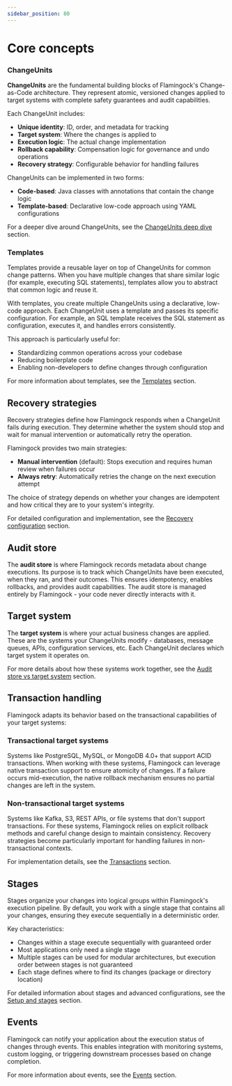 ```yaml
---
sidebar_position: 80
---
```


# Core concepts

### ChangeUnits
**ChangeUnits** are the fundamental building blocks of Flamingock's Change-as-Code architecture. They represent atomic, versioned changes applied to target systems with complete safety guarantees and audit capabilities.

Each ChangeUnit includes:
- **Unique identity**: ID, order, and metadata for tracking
- **Target system**: Where the changes is applied to
- **Execution logic**: The actual change implementation
- **Rollback capability**: Compensation logic for governance and undo operations
- **Recovery strategy**: Configurable behavior for handling failures

ChangeUnits can be implemented in two forms:
- **Code-based**: Java classes with annotations that contain the change logic
- **Template-based**: Declarative low-code approach using YAML configurations

For a deeper dive around ChangeUnits, see the [ChangeUnits deep dive](../flamingock-library-config/changeunits-deep-dive.md) section.


### Templates
Templates provide a reusable layer on top of ChangeUnits for common change patterns. When you have multiple changes that share similar logic (for example, executing SQL statements), templates allow you to abstract that common logic and reuse it.

With templates, you create multiple ChangeUnits using a declarative, low-code approach. Each ChangeUnit uses a template and passes its specific configuration. For example, an SQL template receives the SQL statement as configuration, executes it, and handles errors consistently.

This approach is particularly useful for:
- Standardizing common operations across your codebase
- Reducing boilerplate code
- Enabling non-developers to define changes through configuration

For more information about templates, see the [Templates](../templates/templates-introduction.md) section.


## Recovery strategies

Recovery strategies define how Flamingock responds when a ChangeUnit fails during execution. They determine whether the system should stop and wait for manual intervention or automatically retry the operation.

Flamingock provides two main strategies:
- **Manual intervention** (default): Stops execution and requires human review when failures occur
- **Always retry**: Automatically retries the change on the next execution attempt

The choice of strategy depends on whether your changes are idempotent and how critical they are to your system's integrity.

For detailed configuration and implementation, see the [Recovery configuration](../flamingock-library-config/recovery-configuration.md) section.


## Audit store
The **audit store** is where Flamingock records metadata about change executions. Its purpose is to track which ChangeUnits have been executed, when they ran, and their outcomes. This ensures idempotency, enables rollbacks, and provides audit capabilities. The audit store is managed entirely by Flamingock - your code never directly interacts with it.

## Target system  
The **target system** is where your actual business changes are applied. These are the systems your ChangeUnits modify - databases, message queues, APIs, configuration services, etc. Each ChangeUnit declares which target system it operates on.

For more details about how these systems work together, see the [Audit store vs target system](../overview/audit-store-vs-target-system.md) section.


## Transaction handling
Flamingock adapts its behavior based on the transactional capabilities of your target systems:

### Transactional target systems
Systems like PostgreSQL, MySQL, or MongoDB 4.0+ that support ACID transactions. When working with these systems, Flamingock can leverage native transaction support to ensure atomicity of changes. If a failure occurs mid-execution, the native rollback mechanism ensures no partial changes are left in the system.

### Non-transactional target systems
Systems like Kafka, S3, REST APIs, or file systems that don't support transactions. For these systems, Flamingock relies on explicit rollback methods and careful change design to maintain consistency. Recovery strategies become particularly important for handling failures in non-transactional contexts.

For implementation details, see the [Transactions](../flamingock-library-config/transactions.md) section.


## Stages
Stages organize your changes into logical groups within Flamingock's execution pipeline. By default, you work with a single stage that contains all your changes, ensuring they execute sequentially in a deterministic order.

Key characteristics:
- Changes within a stage execute sequentially with guaranteed order
- Most applications only need a single stage
- Multiple stages can be used for modular architectures, but execution order between stages is not guaranteed
- Each stage defines where to find its changes (package or directory location)

For detailed information about stages and advanced configurations, see the [Setup and stages](../flamingock-library-config/setup-and-stages.md) section.


## Events
Flamingock can notify your application about the execution status of changes through events. This enables integration with monitoring systems, custom logging, or triggering downstream processes based on change completion.

For more information about events, see the [Events](../flamingock-library-config/events.md) section.